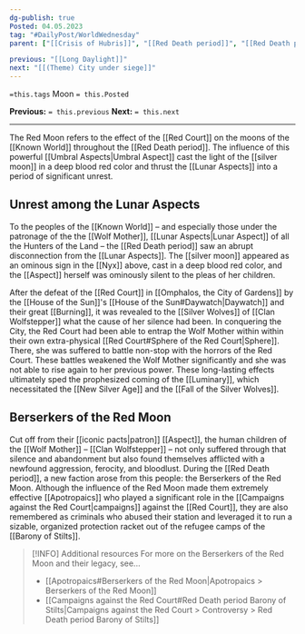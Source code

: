 ```yaml
---
dg-publish: true
Posted: 04.05.2023
tag: "#DailyPost/WorldWednesday"
parent: ["[[Crisis of Hubris]]", "[[Red Death period]]", "[[Red Death period City of Gardens]]"]

previous: "[[Long Daylight]]"
next: "[[(Theme) City under siege]]"
---
```

`=this.tags` Moon
`= this.Posted`

**Previous:** `= this.previous`
**Next:** `= this.next`

---

The Red Moon refers to the effect of the [[Red Court]] on the moons of the [[Known World]] throughout the [[Red Death period]]. The influence of this powerful [[Umbral Aspects|Umbral Aspect]] cast the light of the [[silver moon]] in a deep blood red color and thrust the [[Lunar Aspects]] into a period of significant unrest.

## Unrest among the Lunar Aspects

To the peoples of the [[Known World]] – and especially those under the patronage of the the [[Wolf Mother]], [[Lunar Aspects|Lunar Aspect]] of all the Hunters of the Land – the [[Red Death period]] saw an abrupt disconnection from the [[Lunar Aspects]]. The [[silver moon]] appeared as an ominous sign in the [[Nyx]] above, cast in a deep blood red color, and the [[Aspect]] herself was ominously silent to the pleas of her children.

After the defeat of the [[Red Court]] in [[Omphalos, the City of Gardens]] by the [[House of the Sun]]'s [[House of the Sun#Daywatch|Daywatch]] and their great [[Burning]], it was revealed to the [[Silver Wolves]] of [[Clan Wolfstepper]] what the cause of her silence had been. In conquering the City, the Red Court had been able to entrap the Wolf Mother within within their own extra-physical [[Red Court#Sphere of the Red Court|Sphere]]. There, she was suffered to battle non-stop with the horrors of the Red Court. These battles weakened the Wolf Mother significantly and she was not able to rise again to her previous power. These long-lasting effects ultimately sped the prophesized coming of the [[Luminary]], which necessitated the [[New Silver Age]] and the [[Fall of the Silver Wolves]].

## Berserkers of the Red Moon

Cut off from their [[iconic pacts|patron]] [[Aspect]], the human children of the [[Wolf Mother]] – [[Clan Wolfstepper]] – not only suffered through that silence and abandonment but also found themselves afflicted with a newfound aggression, ferocity, and bloodlust. During the [[Red Death period]], a new faction arose from this people: the Berserkers of the Red Moon. Although the influence of the Red Moon made them extremely effective [[Apotropaics]] who played a significant role in the [[Campaigns against the Red Court|campaigns]] against the [[Red Court]], they are also remembered as criminals who abused their station and leveraged it to run a sizable, organized protection racket out of the refugee camps of the [[Barony of Stilts]]. 

> [!INFO] Additional resources
> For more on the Berserkers of the Red Moon and their legacy, see...
> - [[Apotropaics#Berserkers of the Red Moon|Apotropaics > Berserkers of the Red Moon]]
> - [[Campaigns against the Red Court#Red Death period Barony of Stilts|Campaigns against the Red Court > Controversy > Red Death period Barony of Stilts]]